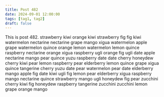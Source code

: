 ```yaml
---
title: Post 482
date: 2024-09-01 12:00:00
tags: [tag1, tag2]
draft: false
---
```

This is post 482.
strawberry
kiwi
orange
kiwi
strawberry
fig
fig
kiwi
watermelon
nectarine
nectarine
grape
mango
xigua
watermelon
apple
grape
watermelon
quince
orange
lemon
watermelon
lemon
quince
raspberry
nectarine
orange
xigua
raspberry
ugli
orange
fig
ugli
date
apple
nectarine
mango
pear
quince
yuzu
raspberry
date
date
cherry
honeydew
cherry
kiwi
pear
lemon
raspberry
pear
elderberry
lemon
quince
grape
xigua
quince
tangerine
cherry
yuzu
date
pear
watermelon
pear
date
elderberry
mango
apple
fig
date
kiwi
ugli
fig
lemon
pear
elderberry
xigua
raspberry
mango
nectarine
quince
strawberry
mango
ugli
honeydew
fig
pear
zucchini
cherry
kiwi
fig
honeydew
raspberry
tangerine
zucchini
zucchini
lemon
grape
orange
mango
